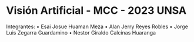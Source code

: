 # Visión Artificial - MCC - 2023  UNSA

Integrantes:
• Esai Josue Huaman Meza
• Alan Jerry Reyes Robles
• Jorge Luis Zegarra Guardamino
• Nestor Giraldo Calcinas Huaranga
